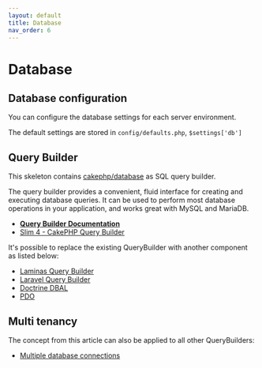 ```yaml
---
layout: default
title: Database
nav_order: 6
---
```


# Database

## Database configuration

You can configure the database settings for each server environment.

The default settings are stored in `config/defaults.php`, `$settings['db']` 

## Query Builder

This skeleton contains [cakephp/database](https://github.com/cakephp/database) as SQL query builder.

The query builder provides a convenient, fluid interface for creating and executing database queries. It can be used to perform most database operations in your application, and works great with MySQL and MariaDB.

* **[Query Builder Documentation](https://book.cakephp.org/4/en/orm/query-builder.html)**
* [Slim 4 - CakePHP Query Builder](https://odan.github.io/2019/12/03/slim4-cakephp-query-builder.html)

It's possible to replace the existing QueryBuilder with another component as listed below:

* [Laminas Query Builder](https://odan.github.io/2019/12/01/slim4-laminas-db-query-builder-setup.html)
* [Laravel Query Builder](https://odan.github.io/2019/12/03/slim4-eloquent.html)
* [Doctrine DBAL](https://odan.github.io/2019/12/05/slim4-doctrine-dbal.html)
* [PDO](https://odan.github.io/2017/01/07/basic-crud-operations-with-pdo.html)

## Multi tenancy

The concept from this article can also be applied to all other QueryBuilders:

* [Multiple database connections](https://odan.github.io/2020/04/05/slim4-multiple-pdo-database-connections.html)
